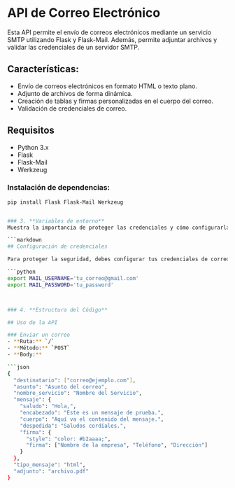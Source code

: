 # API de Correo Electrónico

Esta API permite el envío de correos electrónicos mediante un servicio SMTP utilizando Flask y Flask-Mail. Además, permite adjuntar archivos y validar las credenciales de un servidor SMTP.

## Características:
- Envío de correos electrónicos en formato HTML o texto plano.
- Adjunto de archivos de forma dinámica.
- Creación de tablas y firmas personalizadas en el cuerpo del correo.
- Validación de credenciales de correo.


## Requisitos

- Python 3.x
- Flask
- Flask-Mail
- Werkzeug

### Instalación de dependencias:

```bash
pip install Flask Flask-Mail Werkzeug


### 3. **Variables de entorno**
Muestra la importancia de proteger las credenciales y cómo configurarlas mediante variables de entorno:

```markdown
## Configuración de credenciales

Para proteger la seguridad, debes configurar tus credenciales de correo electrónico en variables de entorno. Ejemplo:

```python
export MAIL_USERNAME='tu_correo@gmail.com'
export MAIL_PASSWORD='tu_password'



### 4. **Estructura del Código**

## Uso de la API

### Enviar un correo
- **Ruta:** `/`
- **Método:** `POST`
- **Body:**

```json
{
  "destinatario": ["correo@ejemplo.com"],
  "asunto": "Asunto del correo",
  "nombre_servicio": "Nombre del Servicio",
  "mensaje": {
    "saludo": "Hola,",
    "encabezado": "Este es un mensaje de prueba.",
    "cuerpo": "Aquí va el contenido del mensaje.",
    "despedida": "Saludos cordiales.",
    "firma": {
      "style": "color: #b2aaaa;",
      "firma": ["Nombre de la empresa", "Teléfono", "Dirección"]
    }
  },
  "tipo_mensaje": "html",
  "adjunto": "archivo.pdf"
}

